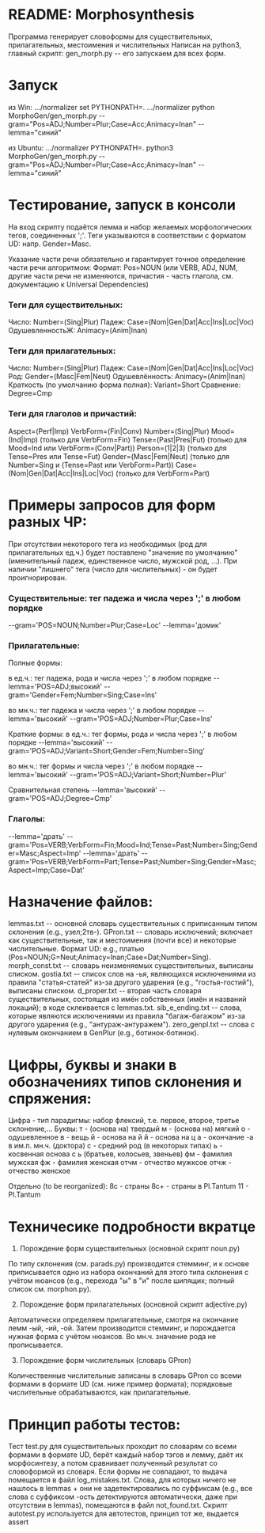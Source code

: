 # README: Morphosynthesis
Программа генерирует словоформы для существительных, прилагательных, местоимения и числительных
Написан на python3, главный скрипт: gen_morph.py -- его запускаем для всех форм.

# Запуск 
из Win:
.../normalizer set PYTHONPATH=.
.../normalizer python MorphoGen/gen_morph.py --gram="Pos=ADJ;Number=Plur;Case=Acc;Animacy=Inan" --lemma="синий"

из Ubuntu:
.../normalizer PYTHONPATH=. python3 MorphoGen/gen_morph.py --gram="Pos=ADJ;Number=Plur;Case=Acc;Animacy=Inan" --lemma="синий"


# Тестирование, запуск в консоли
На вход скрипту подаётся лемма и набор желаемых морфологических тегов, соединенных ';'.
Теги указываются в соответствии с форматом UD: напр. Gender=Masc.

Указание части речи обязательно и гарантирует точное определение части речи алгоритмом:
Формат: Pos=NOUN (или VERB, ADJ, NUM, другие части речи не изменяются, причастия - часть глагола, см. документацию к Universal Dependencies)

### Теги для существительных:
Число: Number=(Sing|Plur)
Падеж: Case=(Nom|Gen|Dat|Acc|Ins|Loc|Voc)
ОдушевленностьЖ: Animacy=(Anim|Inan)

### Теги для прилагательных:
Число: Number=(Sing|Plur)
Падеж: Case=(Nom|Gen|Dat|Acc|Ins|Loc|Voc)
Род: Gender=(Masc|Fem|Neut)
Одушевлённость: Animacy=(Anim|Inan)
Краткость (по умолчанию форма полная): Variant=Short
Сравнение: Degree=Cmp

### Теги для глаголов и причастий:
Aspect=(Perf|Imp)
VerbForm=(Fin|Conv)
Number=(Sing|Plur)
Mood=(Ind|Imp) (только для VerbForm=Fin)
Tense=(Past|Pres|Fut) (только для Mood=Ind или VerbForm=(Conv|Part))
Person=(1|2|3) (только для Tense=Pres или Tense=Fut)
Gender=(Masc|Fem|Neut) (только для Number=Sing и (Tense=Past или VerbForm=Part))
Case=(Nom|Gen|Dat|Acc|Ins|Loc|Voc) (только для VerbForm=Part)


# Примеры запросов для форм разных ЧР:
При отсутствии некоторого тега из необходимых (род для прилагательных ед.ч.) будет поставлено "значение по умолчанию" (именительный падеж, единственное число, мужской род, ...). При наличии "лишнего" тега (число для числительных) - он будет проигнорирован.

### Существительные: тег падежа и числа через ';' в любом порядке
--gram='POS=NOUN;Number=Plur;Case=Loc' --lemma='домик'

### Прилагательные:
Полные формы:

в ед.ч.: тег падежа, рода и числа через ';' в любом порядке
--lemma='POS=ADJ;высокий' --gram='Gender=Fem;Number=Sing;Case=Ins'

во мн.ч.: тег падежа и числа через ';' в любом порядке
--lemma='высокий' --gram='POS=ADJ;Number=Plur;Case=Ins'

Краткие формы:
в ед.ч.: тег формы, рода и числа через ';' в любом порядке
 --lemma='высокий' --gram='POS=ADJ;Variant=Short;Gender=Fem;Number=Sing'

во мн.ч.: тег формы и числа через ';' в любом порядке
--lemma='высокий' --gram='POS=ADJ;Variant=Short;Number=Plur'

Сравнительная степень
--lemma='высокий' --gram='POS=ADJ;Degree=Cmp'


### Глаголы:
--lemma='драть' --gram='Pos=VERB;VerbForm=Fin;Mood=Ind;Tense=Past;Number=Sing;Gender=Masc;Aspect=Imp'
--lemma='драть' --gram='Pos=VERB;VerbForm=Part;Tense=Past;Number=Sing;Gender=Masc;Aspect=Imp;Case=Dat'



# Назначение файлов:

lemmas.txt -- основной словарь существительных с приписанным типом склонения (e.g., узел;2тв-).
GPron.txt -- словарь исключений; включает как существительные, так и местоимения (почти все) и некоторые числительные. Формат UD: e.g., платью (Pos=NOUN;G=Neut;Animacy=Inan;Case=Dat;Number=Sing).
morph_const.txt -- словарь неизменяемых существительных, выписаны списком.
gostia.txt -- список слов на -ья, являющихся исключениями из правила "статья-статей" из-за другого ударения (e.g., "гостья-гостий"), выписаны списком.
d_proper.txt -- вторая часть словаря существительных, состоящая из имён собственных (имён и названий локаций); в коде склеивается с lemmas.txt.
sib_e_ending.txt -- слова, которые являются исключениями из правила "багаж-багажом" из-за другого ударения (e.g., "антураж-антуражем").
zero_genpl.txt -- слова с нулевым окончанием в GenPlur (e.g., ботинок-ботинок).


# Цифры, буквы и знаки в обозначениях типов склонения и спряжения:

Цифра - тип парадигмы: набор флексий, т.е. первое, второе, третье склонение,...
Буквы:
т - (основа на) твердый
м - (основа на) мягкий
о - одушевленное
в - вещь
й - основа на й
й - основа на ц
а - окончание -а в им.п. мн.ч. (доктора)
с - средний род (в некоторых типах)
ь - косвенная основа с ь (братьев, колосьев, звеньев)
фм - фамилия мужская
фж - фамилия женская
отчм - отчество мужксое
отчж - отчество женское

Отдельно (to be reorganized):
8с - страны 
8с+ - страны в Pl.Tantum
11 - Pl.Tantum


# Техничесике подробности вкратце
1. Порождение форм существительных (основной скрипт noun.py)

По типу склонения (см. parads.py) производится стемминг, и к основе приписывается одно из набора окончаний для этого типа склонения с учётом нюансов (e.g., перехода "ы" в "и" после шипящих; полный список см. morphon.py).

2. Порождение форм прилагательных (основной скрипт adjective.py)

Автоматически определяем прилагательные, смотря на окончание лемм -ый, -ий, -ой. Затем производится стемминг, и порождается нужная форма с учётом нюансов. Во мн.ч. значение рода не прописывается.

3. Порождение форм числительных (словарь GPron)

Количественные числительные записаны в словарь GPron со всеми формами в формате UD (см. ниже пример формата); порядковые числительные обрабатываются, как прилагательные.


# Принцип работы тестов:

Тест test.py для существительных проходит по словарям со всеми формами в формате UD, берёт каждый набор тэгов и лемму, даёт их морфосинтезу, а потом сравнивает полученный результат со словоформой из словаря. Если формы не совпадают, то выдача помещается в файл log_mistakes.txt. Слова, для которых ничего не нашлось в lemmas + они не задетектировались по суффиксам (e.g., все слова с суффиксом -ость детектируются автоматически, даже при отсутствии в lemmas), помещаются в файл not_found.txt.
Скрипт autotest.py используется для автотестов, принцип тот же, выдается assert
